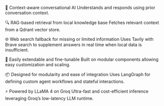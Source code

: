 💬 Context-aware conversational AI
Understands and responds using prior conversation context.

🔍 RAG-based retrieval from local knowledge base
Fetches relevant context from a Qdrant vector store.

🌐 Web search fallback for missing or limited information
Uses Tavily with Brave search to supplement answers in real time when local data is insufficient.

🧠 Easily extendable and fine-tunable
Built on modular components allowing easy customization and scaling.

📦 Designed for modularity and ease of integration
Uses LangGraph for defining custom agent workflows and stateful interactions.

⚡ Powered by LLaMA 4 on Groq
Ultra-fast and cost-efficient inference leveraging Groq’s low-latency LLM runtime.

